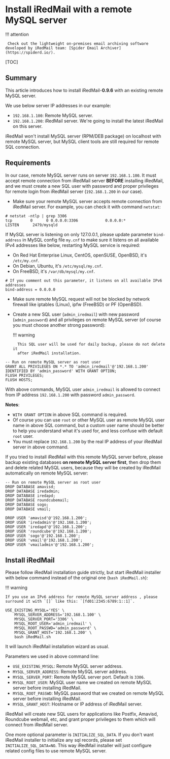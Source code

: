 # Install iRedMail with a remote MySQL server

!!! attention

	 Check out the lightweight on-premises email archiving software developed by iRedMail team: [Spider Email Archiver](https://spiderd.io/).

[TOC]

## Summary

This article introduces how to install iRedMail-__0.9.6__ with an existing remote
MySQL server.

We use below server IP addresses in our example:

* `192.168.1.100`: Remote MySQL server.
* `192.168.1.200`: iRedMail server. We're going to install the latest iRedMail
  on this server.

iRedMail won't install MySQL server (RPM/DEB package) on localhost with remote
MySQL server, but MySQL client tools are still required for remote SQL
connection.

## Requirements

In our case, remote MySQL server runs on server `192.168.1.100`. It must accept
remote connection from iRedMail server __BEFORE__ installing iRedMail, and we
must create a new SQL user with password and proper privileges for remote login
from iRedMail server (`192.168.1.200` in our case).

* Make sure your remote MySQL server accepts remote connection from iRedMail
  server. For example, you can check it with command `netstat`:

```
# netstat -ntlp | grep 3306
tcp        0      0 0.0.0.0:3306            0.0.0.0:*               LISTEN      2479/mysqld
```

If MySQL server is listening on only 127.0.0.1, please update parameter
`bind-address` in MySQL config file `my.cnf` to make sure it listens on all
available IPv4 addresses like below, restarting MySQL service is required:

* On Red Hat Enterprise Linux, CentOS, openSUSE, OpenBSD, it's `/etc/my.cnf`.
* On Debian, Ubuntu, it's `/etc/mysql/my.cnf`.
* On FreeBSD, it's `/var/db/mysql/my.cnf`.

```
# If you comment out this parameter, it listens on all available IPv6 addresses
bind-address = 0.0.0.0
```

* Make sure remote MySQL request will not be blocked by network firewall like
  iptables (Linux), ipfw (FreeBSD) or PF (OpenBSD).

* Create a new SQL user (`admin_iredmail`) with new password (`admin_password`)
  and all privileges on remote MySQL server (of course you must choose another
  strong password):

    !!! warning

        This SQL user will be used for daily backup, please do not delete it
        after iRedMail installation.

```
-- Run on remote MySQL server as root user
GRANT ALL PRIVILEGES ON *.* TO 'admin_iredmail'@'192.168.1.200' IDENTIFIED BY 'admin_password' WITH GRANT OPTION;
FLUSH PRIVILEGES;
FLUSH HOSTS;
```

With above commands, MySQL user `admin_iredmail` is allowed to connect from IP
address `192.168.1.200` with password `admin_password`.

__Notes__:

* `WITH GRANT OPTION` in above SQL command is required.
* Of course you can use `root` or other MySQL user as remote MySQL user name
  in above SQL command, but a custom user name should be better to help you
  understand what it's used for, and less confuse with default `root` user.
* You must replace `192.168.1.200` by the real IP address of your iRedMail
  server in above command.

If you tried to install iRedMail with this remote MySQL server before, please
backup existing databases __on remote MySQL server first__, then drop them and
delete related MySQL users, because they will be created by iRedMail
automatically on remote MySQL server:

```
-- Run on remote MySQL server as root user
DROP DATABASE amavisd;
DROP DATABASE iredadmin;
DROP DATABASE iredapd;
DROP DATABASE roundcubemail;
DROP DATABASE sogo;
DROP DATABASE vmail;

DROP USER 'amavisd'@'192.168.1.200';
DROP USER 'iredadmin'@'192.168.1.200';
DROP USER 'iredapd'@'192.168.1.200';
DROP USER 'roundcube'@'192.168.1.200';
DROP USER 'sogo'@'192.168.1.200';
DROP USER 'vmail'@'192.168.1.200';
DROP USER 'vmailadmin'@'192.168.1.200';
```

## Install iRedMail

Please follow iRedMail installation guide strictly, but start iRedMail
installer with below command instead of the original one (`bash iRedMail.sh`):

!!! warning

    If you use an IPv6 address for remote MySQL server address , please
    surround it with `[]` like this: `[fd01:2345:6789:1::1]`.

```
USE_EXISTING_MYSQL='YES' \
    MYSQL_SERVER_ADDRESS='192.168.1.100' \
    MYSQL_SERVER_PORT='3306' \
    MYSQL_ROOT_USER='admin_iredmail' \
    MYSQL_ROOT_PASSWD='admin_password' \
    MYSQL_GRANT_HOST='192.168.1.200' \
    bash iRedMail.sh
```

It will launch iRedMail installation wizard as usual.

Parameters we used in above command line:

* `USE_EXISTING_MYSQL`: Remote MySQL server address.
* `MYSQL_SERVER_ADDRESS`: Remote MySQL server address.
* `MYSQL_SERVER_PORT`: Remote MySQL server port. Default is `3306`.
* `MYSQL_ROOT_USER`: MySQL user name we created on remote MySQL server before installing iRedMail.
* `MYSQL_ROOT_PASSWD`: MySQL password that we created on remote MySQL server before installing iRedMail.
* `MYSQL_GRANT_HOST`: Hostname or IP address of iRedMail server.

iRedMail will create new SQL users for applications like Postfix, Amavisd,
Roundcube webmail, etc, and grant proper privileges to them which will connect
from iRedMail server.

One more optional parameter is `INITIALIZE_SQL_DATA`. If you don't want
iRedMail installer to initialize any sql records, please set
`INITIALIZE_SQL_DATA=NO`. This way iRedMail installer will just configure
related config files to use remote MySQL server.
